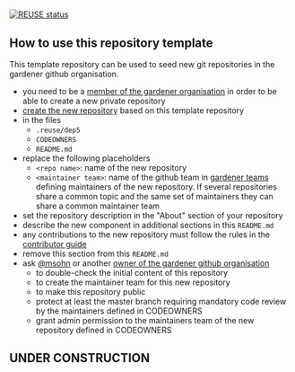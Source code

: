 # <repo name>
[![REUSE status](https://api.reuse.software/badge/github.com/gardener/loglinter)](https://api.reuse.software/info/github.com/gardener/loglinter)

## How to use this repository template

This template repository can be used to seed new git repositories in the gardener github organisation.

- you need to be a [member of the gardener organisation](https://github.com/orgs/gardener/people)
  in order to be able to create a new private repository
- [create the new repository](https://docs.github.com/en/free-pro-team@latest/github/creating-cloning-and-archiving-repositories/creating-a-repository-from-a-template)
  based on this template repository
- in the files
  - `.reuse/dep5`
  - `CODEOWNERS`
  - `README.md`
- replace the following placeholders
  - `<repo name>`: name of the new repository
  - `<maintainer team>`: name of the github team in [gardener teams](https://github.com/orgs/gardener/teams)
    defining maintainers of the new repository.
    If several repositories share a common topic and the same
    set of maintainers they can share a common maintainer team
- set the repository description in the "About" section of your repository
- describe the new component in additional sections in this `README.md`
- any contributions to the new repository must follow the rules in the 
  [contributor guide](https://github.com/gardener/documentation/blob/master/CONTRIBUTING.md)
- remove this section from this `README.md`
- ask [@msohn](https://github.com/orgs/gardener/people/msohn) or another
  [owner of the gardener github organisation](https://github.com/orgs/gardener/people?query=role%3Aowner)
  - to double-check the initial content of this repository
  - to create the maintainer team for this new repository
  - to make this repository public
  - protect at least the master branch requiring mandatory code review by the maintainers defined in CODEOWNERS
  - grant admin permission to the maintainers team of the new repository defined in CODEOWNERS

## UNDER CONSTRUCTION

